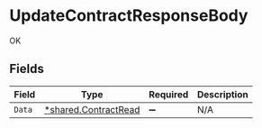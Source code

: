# UpdateContractResponseBody

OK


## Fields

| Field                                                              | Type                                                               | Required                                                           | Description                                                        |
| ------------------------------------------------------------------ | ------------------------------------------------------------------ | ------------------------------------------------------------------ | ------------------------------------------------------------------ |
| `Data`                                                             | [*shared.ContractRead](../../../pkg/models/shared/contractread.md) | :heavy_minus_sign:                                                 | N/A                                                                |